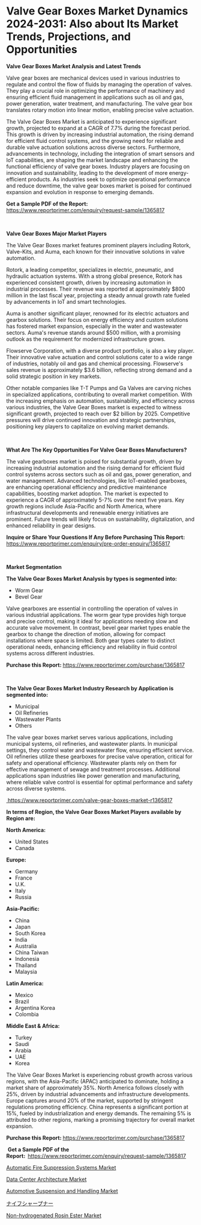 <p><h1>Valve Gear Boxes Market Dynamics 2024-2031: Also about Its Market Trends, Projections, and Opportunities</h1></p><p><strong>Valve Gear Boxes Market Analysis and Latest Trends</strong></p>
<p><p>Valve gear boxes are mechanical devices used in various industries to regulate and control the flow of fluids by managing the operation of valves. They play a crucial role in optimizing the performance of machinery and ensuring efficient fluid management in applications such as oil and gas, power generation, water treatment, and manufacturing. The valve gear box translates rotary motion into linear motion, enabling precise valve actuation.</p><p>The Valve Gear Boxes Market is anticipated to experience significant growth, projected to expand at a CAGR of 7.7% during the forecast period. This growth is driven by increasing industrial automation, the rising demand for efficient fluid control systems, and the growing need for reliable and durable valve actuation solutions across diverse sectors. Furthermore, advancements in technology, including the integration of smart sensors and IoT capabilities, are shaping the market landscape and enhancing the functional efficiency of valve gear boxes. Industry players are focusing on innovation and sustainability, leading to the development of more energy-efficient products. As industries seek to optimize operational performance and reduce downtime, the valve gear boxes market is poised for continued expansion and evolution in response to emerging demands.</p></p>
<p><strong>Get a Sample PDF of the Report:&nbsp;</strong> <a href="https://www.reportprimer.com/enquiry/request-sample/1365817">https://www.reportprimer.com/enquiry/request-sample/1365817</a></p>
<p>&nbsp;</p>
<p><strong>Valve Gear Boxes Major Market Players</strong></p>
<p><p>The Valve Gear Boxes market features prominent players including Rotork, Valve-Kits, and Auma, each known for their innovative solutions in valve automation. </p><p>Rotork, a leading competitor, specializes in electric, pneumatic, and hydraulic actuation systems. With a strong global presence, Rotork has experienced consistent growth, driven by increasing automation in industrial processes. Their revenue was reported at approximately $800 million in the last fiscal year, projecting a steady annual growth rate fueled by advancements in IoT and smart technologies.</p><p>Auma is another significant player, renowned for its electric actuators and gearbox solutions. Their focus on energy efficiency and custom solutions has fostered market expansion, especially in the water and wastewater sectors. Auma's revenue stands around $500 million, with a promising outlook as the requirement for modernized infrastructure grows.</p><p>Flowserve Corporation, with a diverse product portfolio, is also a key player. Their innovative valve actuation and control solutions cater to a wide range of industries, notably oil and gas and chemical processing. Flowserve's sales revenue is approximately $3.6 billion, reflecting strong demand and a solid strategic position in key markets.</p><p>Other notable companies like T-T Pumps and Ga Valves are carving niches in specialized applications, contributing to overall market competition. With the increasing emphasis on automation, sustainability, and efficiency across various industries, the Valve Gear Boxes market is expected to witness significant growth, projected to reach over $2 billion by 2025. Competitive pressures will drive continued innovation and strategic partnerships, positioning key players to capitalize on evolving market demands.</p></p>
<p>&nbsp;</p>
<p><strong>What Are The Key Opportunities For Valve Gear Boxes Manufacturers?</strong></p>
<p><p>The valve gearboxes market is poised for substantial growth, driven by increasing industrial automation and the rising demand for efficient fluid control systems across sectors such as oil and gas, power generation, and water management. Advanced technologies, like IoT-enabled gearboxes, are enhancing operational efficiency and predictive maintenance capabilities, boosting market adoption. The market is expected to experience a CAGR of approximately 5-7% over the next five years. Key growth regions include Asia-Pacific and North America, where infrastructural developments and renewable energy initiatives are prominent. Future trends will likely focus on sustainability, digitalization, and enhanced reliability in gear designs.</p></p>
<p><strong>Inquire or Share Your Questions If Any Before Purchasing This Report:</strong> <a href="https://www.reportprimer.com/enquiry/pre-order-enquiry/1365817">https://www.reportprimer.com/enquiry/pre-order-enquiry/1365817</a></p>
<p>&nbsp;</p>
<p><strong>Market Segmentation</strong></p>
<p><strong>The Valve Gear Boxes Market Analysis by types is segmented into:</strong></p>
<p><ul><li>Worm Gear</li><li>Bevel Gear</li></ul></p>
<p><p>Valve gearboxes are essential in controlling the operation of valves in various industrial applications. The worm gear type provides high torque and precise control, making it ideal for applications needing slow and accurate valve movement. In contrast, bevel gear market types enable the gearbox to change the direction of motion, allowing for compact installations where space is limited. Both gear types cater to distinct operational needs, enhancing efficiency and reliability in fluid control systems across different industries.</p></p>
<p><strong>Purchase this Report:&nbsp;</strong><a href="https://www.reportprimer.com/purchase/1365817">https://www.reportprimer.com/purchase/1365817</a></p>
<p>&nbsp;</p>
<p><strong>The Valve Gear Boxes Market Industry Research by Application is segmented into:</strong></p>
<p><ul><li>Municipal</li><li>Oil Refineries</li><li>Wastewater Plants</li><li>Others</li></ul></p>
<p><p>The valve gear boxes market serves various applications, including municipal systems, oil refineries, and wastewater plants. In municipal settings, they control water and wastewater flow, ensuring efficient service. Oil refineries utilize these gearboxes for precise valve operation, critical for safety and operational efficiency. Wastewater plants rely on them for effective management of sewage and treatment processes. Additional applications span industries like power generation and manufacturing, where reliable valve control is essential for optimal performance and safety across diverse systems.</p></p>
<p><a href="https://www.reportprimer.com/valve-gear-boxes-market-r1365817">&nbsp;https://www.reportprimer.com/valve-gear-boxes-market-r1365817</a></p>
<p><strong>In terms of Region, the Valve Gear Boxes Market Players available by Region are:</strong></p>
<p>
    <p> <strong> North America: </strong>
        <ul>
            <li>United States</li>
            <li>Canada</li>
        </ul>
        </p> 
    <p> <strong> Europe: </strong>
        <ul>
            <li>Germany</li>
            <li>France</li>
            <li>U.K.</li>
            <li>Italy</li>
            <li>Russia</li>
        </ul>
        </p> 
    <p> <strong> Asia-Pacific: </strong>
        <ul>
            <li>China</li>
            <li>Japan</li>
            <li>South Korea</li>
            <li>India</li>
            <li>Australia</li>
            <li>China Taiwan</li>
            <li>Indonesia</li>
            <li>Thailand</li>
            <li>Malaysia</li>
        </ul>
        </p> 
    <p> <strong> Latin America: </strong>
        <ul>
            <li>Mexico</li>
            <li>Brazil</li>
            <li>Argentina Korea</li>
            <li>Colombia</li>
        </ul>
        </p> 
    <p> <strong> Middle East & Africa: </strong>
        <ul>
            <li>Turkey</li>
            <li>Saudi</li>
            <li>Arabia</li>
            <li>UAE</li>
            <li>Korea</li>
        </ul>
    </p>
    </p>
<p><p>The Valve Gear Boxes Market is experiencing robust growth across various regions, with the Asia-Pacific (APAC) anticipated to dominate, holding a market share of approximately 35%. North America follows closely with 25%, driven by industrial advancements and infrastructure developments. Europe captures around 20% of the market, supported by stringent regulations promoting efficiency. China represents a significant portion at 15%, fueled by industrialization and energy demands. The remaining 5% is attributed to other regions, marking a promising trajectory for overall market expansion.</p></p>
<p><strong>Purchase this Report: </strong><a href="https://www.reportprimer.com/purchase/1365817">https://www.reportprimer.com/purchase/1365817</a></p>
<p>&nbsp;<strong>Get a Sample PDF of the Report:&nbsp;&nbsp;</strong><a href="https://www.reportprimer.com/enquiry/request-sample/1365817">https://www.reportprimer.com/enquiry/request-sample/1365817</a></p>
<p><strong></strong></p>
<p><p><a href="https://www.linkedin.com/pulse/automatic-fire-suppression-systems-market-global-trends-b8a2e">Automatic Fire Suppression Systems Market</a></p><p><a href="https://www.linkedin.com/pulse/data-center-architecture-industry-sector-market-dynamics-future-lbkjf">Data Center Architecture Market</a></p><p><a href="https://medium.com/@baronjacobi/how-regional-markets-are-adapting-to-automotive-suspension-and-handling-market-innovations-1b3c185a9ccc">Automotive Suspension and Handling Market</a></p><p><a href="https://medium.com/@roseperez232/%E3%82%B0%E3%83%AD%E3%83%BC%E3%83%90%E3%83%AB%E3%83%8A%E3%82%A4%E3%83%95%E3%82%B7%E3%83%A3%E3%83%BC%E3%83%97%E3%83%8A%E3%83%BC%E5%B8%82%E5%A0%B4%E3%81%AE%E6%9C%AA%E6%9D%A5%E3%81%AE%E3%83%88%E3%83%AC%E3%83%B3%E3%83%89-2024%E5%B9%B4%E3%81%8B%E3%82%892031%E5%B9%B4%E3%81%BE%E3%81%A7%E3%81%AE%E5%B8%82%E5%A0%B4%E3%82%A4%E3%83%B3%E3%82%B5%E3%82%A4%E3%83%88%E3%81%A8%E5%88%86%E6%9E%90-186%E3%83%9A%E3%83%BC%E3%82%B8-76d39c342bdf?postPublishedType=repub">ナイフシャープナー</a></p><p><a href="https://issuu.com/reportprime-2/docs/non-hydrogenated-rosin-ester-market_f031fc93aef3f6">Non-hydrogenated Rosin Ester Market</a></p></p>